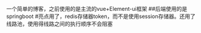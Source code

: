 一个简单的博客，之前使用的是主流的vue+Element-ui框架
##后端使用的是springboot
#亮点用了，redis存储器token，而不是使用session存储器。还用了线路池，使用得线路之间的执行顺序不会阻塞
